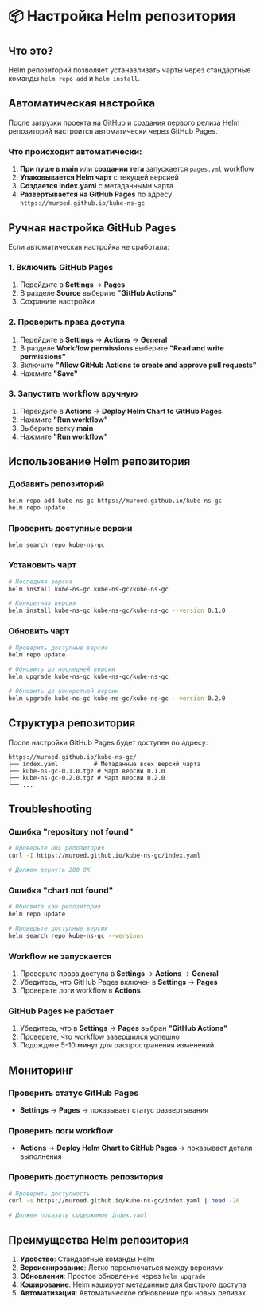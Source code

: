 # 📦 Настройка Helm репозитория

## Что это?

Helm репозиторий позволяет устанавливать чарты через стандартные команды `helm repo add` и `helm install`.

## Автоматическая настройка

После загрузки проекта на GitHub и создания первого релиза Helm репозиторий настроится автоматически через GitHub Pages.

### Что происходит автоматически:

1. **При пуше в main** или **создании тега** запускается `pages.yml` workflow
2. **Упаковывается Helm чарт** с текущей версией
3. **Создается index.yaml** с метаданными чарта
4. **Развертывается на GitHub Pages** по адресу `https://muroed.github.io/kube-ns-gc`

## Ручная настройка GitHub Pages

Если автоматическая настройка не сработала:

### 1. Включить GitHub Pages

1. Перейдите в **Settings** → **Pages**
2. В разделе **Source** выберите **"GitHub Actions"**
3. Сохраните настройки

### 2. Проверить права доступа

1. Перейдите в **Settings** → **Actions** → **General**
2. В разделе **Workflow permissions** выберите **"Read and write permissions"**
3. Включите **"Allow GitHub Actions to create and approve pull requests"**
4. Нажмите **"Save"**

### 3. Запустить workflow вручную

1. Перейдите в **Actions** → **Deploy Helm Chart to GitHub Pages**
2. Нажмите **"Run workflow"**
3. Выберите ветку **main**
4. Нажмите **"Run workflow"**

## Использование Helm репозитория

### Добавить репозиторий

```bash
helm repo add kube-ns-gc https://muroed.github.io/kube-ns-gc
helm repo update
```

### Проверить доступные версии

```bash
helm search repo kube-ns-gc
```

### Установить чарт

```bash
# Последняя версия
helm install kube-ns-gc kube-ns-gc/kube-ns-gc

# Конкретная версия
helm install kube-ns-gc kube-ns-gc/kube-ns-gc --version 0.1.0
```

### Обновить чарт

```bash
# Проверить доступные версии
helm repo update

# Обновить до последней версии
helm upgrade kube-ns-gc kube-ns-gc/kube-ns-gc

# Обновить до конкретной версии
helm upgrade kube-ns-gc kube-ns-gc/kube-ns-gc --version 0.2.0
```

## Структура репозитория

После настройки GitHub Pages будет доступен по адресу:

```
https://muroed.github.io/kube-ns-gc/
├── index.yaml          # Метаданные всех версий чарта
├── kube-ns-gc-0.1.0.tgz # Чарт версии 0.1.0
├── kube-ns-gc-0.2.0.tgz # Чарт версии 0.2.0
└── ...
```

## Troubleshooting

### Ошибка "repository not found"

```bash
# Проверьте URL репозитория
curl -I https://muroed.github.io/kube-ns-gc/index.yaml

# Должен вернуть 200 OK
```

### Ошибка "chart not found"

```bash
# Обновите кэш репозитория
helm repo update

# Проверьте доступные версии
helm search repo kube-ns-gc --versions
```

### Workflow не запускается

1. Проверьте права доступа в **Settings** → **Actions** → **General**
2. Убедитесь, что GitHub Pages включен в **Settings** → **Pages**
3. Проверьте логи workflow в **Actions**

### GitHub Pages не работает

1. Убедитесь, что в **Settings** → **Pages** выбран **"GitHub Actions"**
2. Проверьте, что workflow завершился успешно
3. Подождите 5-10 минут для распространения изменений

## Мониторинг

### Проверить статус GitHub Pages

- **Settings** → **Pages** → показывает статус развертывания

### Проверить логи workflow

- **Actions** → **Deploy Helm Chart to GitHub Pages** → показывает детали выполнения

### Проверить доступность репозитория

```bash
# Проверить доступность
curl -s https://muroed.github.io/kube-ns-gc/index.yaml | head -20

# Должен показать содержимое index.yaml
```

## Преимущества Helm репозитория

1. **Удобство**: Стандартные команды Helm
2. **Версионирование**: Легко переключаться между версиями
3. **Обновления**: Простое обновление через `helm upgrade`
4. **Кэширование**: Helm кэширует метаданные для быстрого доступа
5. **Автоматизация**: Автоматическое обновление при новых релизах
